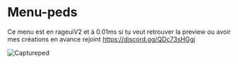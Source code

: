 # Menu-peds
Ce menu est en rageuiV2 et à 0.01ms si tu veut retrouver la preview ou avoir mes créations en avance rejoint https://discord.gg/QDc73sHGgj

![Captureped](https://user-images.githubusercontent.com/88659966/141642257-50753107-0a3f-4dae-bb8a-8d5854ee4df5.PNG)
